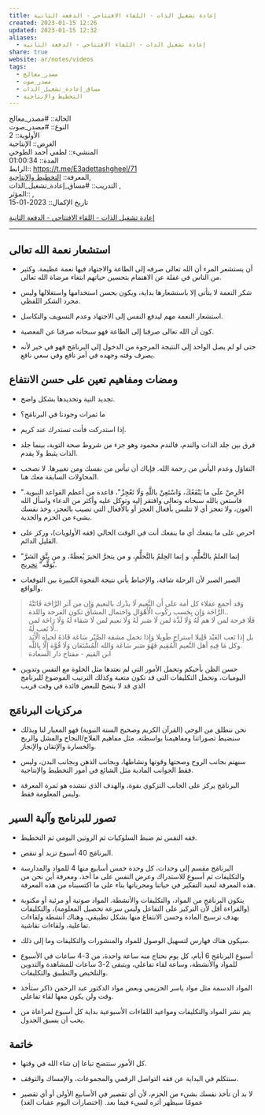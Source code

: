 ```yaml
---  
title: إعادة تشغيل الذات - اللقاء الافتتاحي - الدفعة الثانية  
created: 2023-01-15 12:26  
updated: 2023-01-15 12:32  
aliases:  
  - إعادة تشغيل الذات - اللقاء الافتتاحي - الدفعة الثانية  
share: true  
website: ar/notes/videos  
tags:  
  - مصدر_معالج  
  - مصدر_صوت  
  - مساق_إعادة_تشغيل_الذات  
  - التخطيط واﻹنتاجية  
---  
```

  
  
  
الحالة:: #مصدر_معالج  
النوع:: #مصدر_صوت  
اﻷولوية:: 2  
الغرض:: الإنتاجية  
المنشيء:: لطفي أحمد الطوخي  
المدة:: 01:00:34  
الرابط:: <https://t.me/E3adettashgheel/71>  
المعرفة:: [التخطيط واﻹنتاجية](%D8%A7%D9%84%D8%AA%D8%AE%D8%B7%D9%8A%D8%B7%20%D9%88%D8%A7%EF%BB%B9%D9%86%D8%AA%D8%A7%D8%AC%D9%8A%D8%A9.md),  
التدريب:: #مساق_إعادة_تشغيل_الذات ,  
المؤثر::  ,  
تاريخ اﻹكمال:: 2023-01-15  
  
[إعادة تشغيل الذات - اللقاء الافتتاحي - الدفعة الثانية](https://t.me/E3adettashgheel/71)  
  
---  
  
## استشعار نعمة الله تعالى  
  
- أن يستشعر المرء أن الله تعالى صرفه إلى الطاعة والاجتهاد فيها نعمة عظيمة. وكثير من الناس في غفلة عن الاهتمام بتحسين حياتهم ابتغاء مرضاة الله تعالى.  
  
- شكر النعمة لا يتأتى إلا باستشعارها بداية، ويكون بحسن استخدامها واستغلالها وليس مجرد الشكر اللفظي.  
  
- استشعار النعمة مهم ليدفع النفس إلى الاجتهاد وعدم التسويف والتكاسل.  
  
- كون أن الله تعالى صرفنا إلى الطاعة فهو سبحانه صرفنا عن المعصية.  
  
- حتى لو لم يصل الواحد إلى النتيجة المرجوة من الدخول إلى البرنامَج فهو في خير لأنه يصرف وقته وجهده في أمر نافع وفي سعي نافع.  
  
## ومضات ومفاهيم تعين على حسن الانتفاع  
  
- تجديد النية وتحديدها بشكل واضح.  
  
- ما ثمرات وجودنا في البرنامَج؟  
  
- إذا استدركت فأنت تستدرك عند كريم.  
  
- فرق بين جلد الذات والندم، فالندم محمود وهو جزء من شروط صحة التوبة، بينما جلد الذات يثبط ولا يقدم.  
  
- التفاؤل وعدم اليأس من رحمة الله. فإياك أن تيأس من نفسك ومن تغييرها. لا تصحب المحاولات السابقة معك هنا.  
  
- "احْرِصْ علَى ما يَنْفَعُكَ، وَاسْتَعِنْ باللَّهِ وَلَا تَعْجِزْ"، قاعدة من أعظم القواعد النبوية. فاستعن بالله سبحانه وتعالى وافتقر إليه وتوكل عليه وأكثر من الدعاء واسأل الله العون، ولا تعجز أي لا تتلبس بأفعال العجز أو بالأفعال التي تصيب بالعجز، وخذ نفسك بشيء من الحزم والجدية.  
  
- احرص على ما ينفعك أي ما ينفعك أنت في الوقت الحالي (فقه اﻷولويات)، وركز على القليل الدائم.  
  
- "إنما العلمُ بالتَّعلُّمِ، و إنما الحِلمُ بالتَّحلُّمِ، و من يتحرَّ الخيرَ يُعطَهْ، و من يتَّقِ الشرَّ يُوَقَّه" [تخريج](https://dorar.net/h/hQLdnemz).  
  
- الصبر الصبر لأن الرحلة شاقة، والإحباط يأتي نتيجة الفجوة الكبيرة بين التوقعات والواقع.  
  
> وَقد أجمع عقلاء كل أمة على أَن النَّعيم لَا يدْرك بالنعيم وَإِن من آثر الرَّاحَة فَاتَتْهُ الرَّاحَة وَإِن بِحَسب ركُوب الْأَهْوَال واحتمال المشاق تكون الفرحة واللذة..  
> فَلَا فرحة لمن لَا هم لَهُ وَلَا لَذَّة لمن لَا صَبر لَهُ وَلَا نعيم لمن لَا شقاء لَهُ وَلَا رَاحَة لمن لَا تَعب لَهُ..  
> بل إِذا تَعب العَبْد قَلِيلا استراح طَويلا وَإِذا تحمل مشقة الصَّبْر سَاعَة قَادَهُ لحياة الْأَبَد وكل مَا فِيهِ أهل النَّعيم الْمُقِيم فَهُوَ صَبر سَاعَة وَالله الْمُسْتَعَان وَلَا قُوَّة إِلَّا بِاللَّه.  
> ابن القيم - مفتاح دار السعادة  
  
- حسن الظن بأخيكم وتحمل الأمور التي لم نعتدها مثل الخلوة مع النفس وتدوين اليوميات، وتحمل التكليفات التي قد تكون متعبة وكذلك الترتيب الموضوع للبرنامج الذي قد لا يتضح للبعض فائدة في وقت قريب  
  
## مركزيات البرنامَج  
  
- نحن ننطلق من الوحي (القرآن الكريم وصحيح السنة النبوية) فهو المعيار لنا وبذلك سنضبط تصوراتنا ومفاهيمنا بواسطته. مثل مفاهيم الفلاح/النجاح والفشل والربح والخسارة والإتقان والإنجاز.  
  
- سنهتم بجانب الروح وصحتها وقوتها ونشاطها، وبجانب الذهن وبجانب البدن، وليس فقط الجوانب المادية مثل الشائع في أمور التخطيط والإنتاجية.  
  
- البرنامَج يركز على الجانب التزكوي بقوة، والهدف الذي ننشده هو ثمرة المعرفة وليس المعلومة فقط.  
  
## تصور للبرنامج وآلية السير  
  
- فقه النفس ثم ضبط السلوكيات ثم الروتين اليومي ثم التخطيط.  
  
- البرنامَج 40 أسبوع تزيد أو تنقص.  
  
- البرنامَج مقسم إلى وحدات، كل وحدة خمس أسابيع منها 4 للمواد والمدارسة والتكليفات ثم أسبوع للاستدراك وعرض النفس على ما أخذ، ومعرفة أين نحن من هذه المعرفة لنعيد التفكير في حياتنا ومجرياتها بناء على ما اكتسبناه من هذه المعرفة.  
  
- يتكون البرنامَج من المواد، والتكليفات والأنشطة. المواد صوتية أو مرئية أو مكتوبة (والقراءة أقل لأن التركيز على التفاعل وليس سرعة تحصيل المعلومة)، والتكليفات بهدف ترسيخ المادة وحسن الانتفاع منها بشكل تطبيقي، وهناك أنشطة ولقاءات تفاعلية، ولقاءات نقاشية.  
  
- سيكون هناك فهارس لتسهيل الوصول للمواد والمنشورات والتكليفات وما إلى ذلك.  
  
- أسبوع البرنامَج 6 أيام، كل يوم نحتاج منه ساعة واحدة، من 3-4 ساعات في الأسبوع للمواد واﻷنشطة، وساعة لقاء تفاعلي، ويتبقى 2-3 ساعات للمشاهدة والتدوين والتلخيص والتطبيق والتكليفات.  
  
- المواد الدسمة مثل مواد ياسر الحزيمي وبعض مواد الدكتور عبد الرحمن ذاكر ستأخذ وقت ولن يكون معها لقاء تفاعلي.  
  
- يتم نشر المواد والتكليفات ومواعيد اللقاءات الأسبوعية بداية كل أسبوع لمراعاة من يحب أن يسبق الجدول.  
  
## خاتمة  
  
- كل الأمور ستتضح تباعا إن شاء الله في وقتها.  
  
- سنتكلم في البداية عن فقه التواصل الرقمي والمجموعات، واﻹمساك والتوقف.  
  
- لا بد أن تأخذ نفسك بشيء من الحزم، لأن أي تقصير في الأسابيع الأولى أو أي تقصير عمومًا سيظهر أثره لسيء فيما بعد. (اختصارات اليوم عقبات الغد)  
